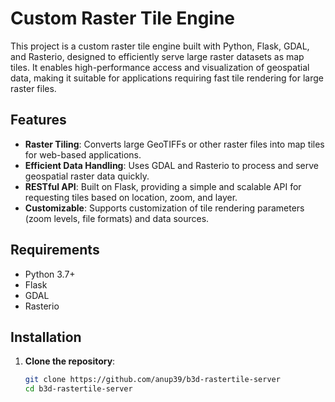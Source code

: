 # Custom Raster Tile Engine

This project is a custom raster tile engine built with Python, Flask, GDAL, and Rasterio, designed to efficiently serve large raster datasets as map tiles. It enables high-performance access and visualization of geospatial data, making it suitable for applications requiring fast tile rendering for large raster files.

## Features

- **Raster Tiling**: Converts large GeoTIFFs or other raster files into map tiles for web-based applications.
- **Efficient Data Handling**: Uses GDAL and Rasterio to process and serve geospatial raster data quickly.
- **RESTful API**: Built on Flask, providing a simple and scalable API for requesting tiles based on location, zoom, and layer.
- **Customizable**: Supports customization of tile rendering parameters (zoom levels, file formats) and data sources.

## Requirements

- Python 3.7+
- Flask
- GDAL
- Rasterio

## Installation

1. **Clone the repository**:
   ```bash
   git clone https://github.com/anup39/b3d-rastertile-server
   cd b3d-rastertile-server

